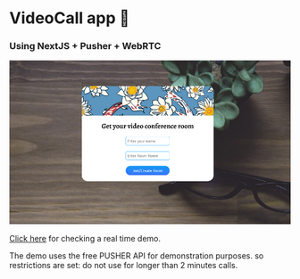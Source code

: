 # VideoCall app 🎥

### Using NextJS + Pusher + WebRTC

![](https://github.com/riccardobertolini/callmenow/blob/master/public/screenshot.png?raw=true)

[Click here](https://callmenow-livid.vercel.app/) for checking a real time demo.

The demo uses the free PUSHER API for demonstration purposes. so restrictions are set: do not use for longer than 2
minutes calls.
